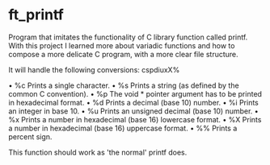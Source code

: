 # ft_printf
Program that imitates the functionality of C library function called printf. With this project I learned more about variadic functions and
how to compose a more delicate C program, with a more clear file structure. 

It will handle the following conversions: cspdiuxX%

• %c Prints a single character.
• %s Prints a string (as defined by the common C convention).
• %p The void * pointer argument has to be printed in hexadecimal format.
• %d Prints a decimal (base 10) number.
• %i Prints an integer in base 10.
• %u Prints an unsigned decimal (base 10) number.
• %x Prints a number in hexadecimal (base 16) lowercase format.
• %X Prints a number in hexadecimal (base 16) uppercase format.
• %% Prints a percent sign.

This function should work as 'the normal' printf does. 
